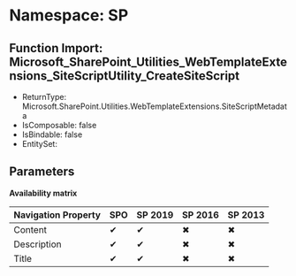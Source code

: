 # Namespace: SP

## Function Import: Microsoft_SharePoint_Utilities_WebTemplateExtensions_SiteScriptUtility_CreateSiteScript

- ReturnType: Microsoft.SharePoint.Utilities.WebTemplateExtensions.SiteScriptMetadata
- IsComposable: false
- IsBindable: false
- EntitySet: 

## Parameters

**Availability matrix**

Navigation Property | SPO | SP 2019 | SP 2016 | SP 2013
----------|-----|---------|---------|--------
Content | ✔ | ✔ | ✖ | ✖
Description | ✔ | ✔ | ✖ | ✖
Title | ✔ | ✔ | ✖ | ✖
